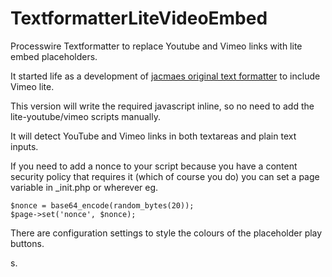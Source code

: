 # TextformatterLiteVideoEmbed
Processwire Textformatter to replace Youtube and Vimeo links with lite embed placeholders.

It started life as a development of [jacmaes original text formatter](https://github.com/jacmaes/TextformatterLiteYouTubeEmbed) to include Vimeo lite.

This version will write the required javascript inline, so no need to add the lite-youtube/vimeo scripts manually.

It will detect YouTube and Vimeo links in both textareas and plain text inputs.

If you need to add a nonce to your script because you have a content security policy that requires it (which of course you do) you can set a page variable in _init.php or wherever eg.

    $nonce = base64_encode(random_bytes(20));
    $page->set('nonce', $nonce);

There are configuration settings to style the colours of the placeholder play buttons. 

s.
